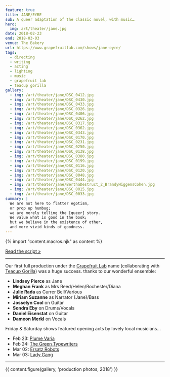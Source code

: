 ```yaml
---
feature: true
title: JANE/EYRE
sub: A queer adaptation of the classic novel, with music…
hero:
  img: art/theater/jane.jpg
date: 2018-02-23
end: 2018-03-03
venue: The Bakery
url: https://www.grapefruitlab.com/shows/jane-eyre/
tags:
  - directing
  - writing
  - acting
  - lighting
  - music
  - grapefruit lab
  - teacup gorilla
gallery:
  - img: /art/theater/jane/DSC_0412.jpg
  - img: /art/theater/jane/DSC_0430.jpg
  - img: /art/theater/jane/DSC_0433.jpg
  - img: /art/theater/jane/DSC_0326.jpg
  - img: /art/theater/jane/DSC_0406.jpg
  - img: /art/theater/jane/DSC_0262.jpg
  - img: /art/theater/jane/DSC_0317.jpg
  - img: /art/theater/jane/DSC_0362.jpg
  - img: /art/theater/jane/DSC_0343.jpg
  - img: /art/theater/jane/DSC_0170.jpg
  - img: /art/theater/jane/DSC_0231.jpg
  - img: /art/theater/jane/DSC_0250.jpg
  - img: /art/theater/jane/DSC_0138.jpg
  - img: /art/theater/jane/DSC_0380.jpg
  - img: /art/theater/jane/DSC_0199.jpg
  - img: /art/theater/jane/DSC_0116.jpg
  - img: /art/theater/jane/DSC_0120.jpg
  - img: /art/theater/jane/DSC_0048.jpg
  - img: /art/theater/jane/DSC_0444.jpg
  - img: /art/theater/jane/BerthaDestruct_2_BrandyHiggensCohen.jpg
  - img: /art/theater/jane/DSC_0015.jpg
  - img: /art/theater/jane/DSC_0033.jpg
summary: |
  We are not here to flatter egotism,
  or prop up humbug;
  we are merely telling the [queer] story.
  We value what is good in the book;
  but we believe in the existence of other,
  and more vivid kinds of goodness.
---
```

{% import "content.macros.njk" as content %}

[Read the script »](script/)

------

Our first full production
under the [Grapefruit Lab][lab] name
(collaborating with [Teacup Gorilla][teacup])
was a huge success.
thanks to our wonderful ensemble:

[lab]: https://grapefruitlab.com/
[teacup]: https://teacupgorilla.com/

- **Lindsey Pierce** as Jane
- **Meghan Frank** as Mrs Reed/Helen/Rochester/Diana
- **Julie Rada** as Currer Bell/Various
- **Miriam Suzanne** as Narrator (Jane)/Bass
- **Josselyn Cool** on Guitar
- **Sondra Eby** on Drums/Vocals
- **Daniel Eisenstat** on Guitar
- **Dameon Merkl** on Vocals

Friday & Saturday shows
featured opening acts by lovely local musicians…

- Feb 23:
  [Plume Varia](https://www.facebook.com/plumevaria/)
- Feb 24:
  [The Green Typewriters](https://www.facebook.com/greentypewriters/)
- Mar 02:
  [Ersatz Robots](https://www.facebook.com/ersatzrobots/)
- Mar 03:
  [Lady Gang](https://www.ladygangmusic.com/)

------

{{ content.figure(gallery, 'production photos, 2018') }}
